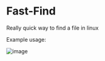 # Fast-Find
Really quick way to find a file in linux

Example usage:

![image](https://user-images.githubusercontent.com/50546763/183439083-1d646401-8953-42b8-83ef-5b9112682c7c.png)

